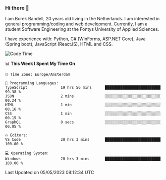 ### Hi there 👋

I am Borek Bandell, 20 years old living in the Netherlands. I am interested in general programming/coding and web development. Currently, I am a student Software Engineering at the Fontys University of Applied Sciences.

I have experience with: Python, C# (WinForms, ASP.NET Core), Java (Spring boot), JavaScript (ReactJS), HTML and CSS.

<!--START_SECTION:waka-->
![Code Time](http://img.shields.io/badge/Code%20Time-545%20hrs%2024%20mins-blue)

📊 **This Week I Spent My Time On** 

```text
🕑︎ Time Zone: Europe/Amsterdam

💬 Programming Languages: 
TypeScript               19 hrs 56 mins      █████████████████████████   99.38 % 
JSON                     2 mins              ░░░░░░░░░░░░░░░░░░░░░░░░░   00.24 % 
HTML                     1 min               ░░░░░░░░░░░░░░░░░░░░░░░░░   00.16 % 
CSS                      1 min               ░░░░░░░░░░░░░░░░░░░░░░░░░   00.15 % 
GraphQL                  0 secs              ░░░░░░░░░░░░░░░░░░░░░░░░░   00.05 % 

🔥 Editors: 
VS Code                  20 hrs 3 mins       █████████████████████████   100.00 % 

💻 Operating System: 
Windows                  20 hrs 3 mins       █████████████████████████   100.00 % 
```


 Last Updated on 05/05/2023 08:12:34 UTC
<!--END_SECTION:waka-->

<!--**tcBorek2002/tcBorek2002** is a ✨ _special_ ✨ repository because its `README.md` (this file) appears on your GitHub profile.

Here are some ideas to get you started:

- 🔭 I’m currently working on ...
- 🌱 I’m currently learning ...
- 👯 I’m looking to collaborate on ...
- 🤔 I’m looking for help with ...
- 💬 Ask me about ...
- 📫 How to reach me: ...
- 😄 Pronouns: ...
- ⚡ Fun fact: ...
-->
